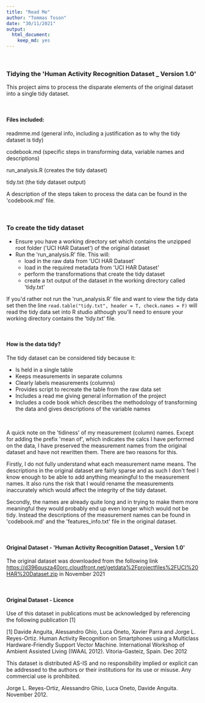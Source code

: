 ```yaml
---
title: "Read Me"
author: "Tommas Toson"
date: "30/11/2021"
output: 
  html_document:
    keep_md: yes
---
```


<br>

### Tidying the 'Human Activity Recognition Dataset _ Version 1.0'

This project aims to process the disparate elements of the original dataset into a single tidy dataset.

<br>

#### Files included:

readmme.md (general info, including a justification as to why the tidy dataset is tidy)

codebook.md (specific steps in transforming data, variable names and descriptions)

run_analysis.R (creates the tidy dataset)

tidy.txt (the tidy dataset output)

A description of the steps taken to process the data can be found in the 'codebook.md' file.

<br>

### To create the tidy dataset

*   Ensure you have a working directory set which contains the unzipped root folder ('UCI HAR Dataset') of the original dataset
*   Run the 'run_analysis.R' file. This will:
      + load in the raw data from 'UCI HAR Dataset'
      + load in the required metadata from 'UCI HAR Dataset'
      + perform the transformations that create the tidy dataset
      + create a txt output of the dataset in the working directory called 'tidy.txt'

If you'd rather not run the 'run_analysis.R' file and want to view the tidy data set then the line `read.table("tidy.txt", header = T, check.names = F)` will read the tidy data set into R studio although you'll need to ensure your working directory contains the 'tidy.txt' file.

<br>

#### How is the data tidy?

The tidy dataset can be considered tidy because it:

* Is held in a single table
* Keeps measurements in separate columns
* Clearly labels measurements (columns)
* Provides script to recreate the table from the raw data set
* Includes a read me giving general information of the project
* Includes a code book which describes the methodology of transforming the data and gives descriptions of the variable names

<br>

A quick note on the 'tidiness' of my measurement (column) names. Except for adding the prefix 'mean of', which indicates the calcs I have performed on the data,
I have preserved the measurement names from the original dataset and have not rewritten them. There are two reasons for this.

Firstly, I do not fully understand what each measurement name means. The descriptions in the original dataset are fairly sparse and as such I don't feel I know enough to be able to add anything meaningful to the measurement names. It also runs the risk that I would rename the measurements inaccurately which would affect the integrity of the tidy dataset. 

Secondly, the 
names are already quite long and in trying to  make them more meaningful they would probably end up even longer which would not be tidy. Instead the descriptions of the 
measurement names can be found in 'codebook.md' and the 'features_info.txt' file in the original dataset.

<br>

#### Original Dataset - 'Human Activity Recognition Dataset _ Version 1.0'
The original dataset was downloaded from the following link https://d396qusza40orc.cloudfront.net/getdata%2Fprojectfiles%2FUCI%20HAR%20Dataset.zip in November 2021

<br>

#### Original Dataset - Licence

Use of this dataset in publications must be acknowledged by referencing the following publication [1] 

[1] Davide Anguita, Alessandro Ghio, Luca Oneto, Xavier Parra and Jorge L. Reyes-Ortiz. Human Activity Recognition on Smartphones using a Multiclass Hardware-Friendly Support Vector Machine. International Workshop of Ambient Assisted Living (IWAAL 2012). Vitoria-Gasteiz, Spain. Dec 2012

This dataset is distributed AS-IS and no responsibility implied or explicit can be addressed to the authors or their institutions for its use or misuse. Any commercial use is prohibited.

Jorge L. Reyes-Ortiz, Alessandro Ghio, Luca Oneto, Davide Anguita. November 2012.


